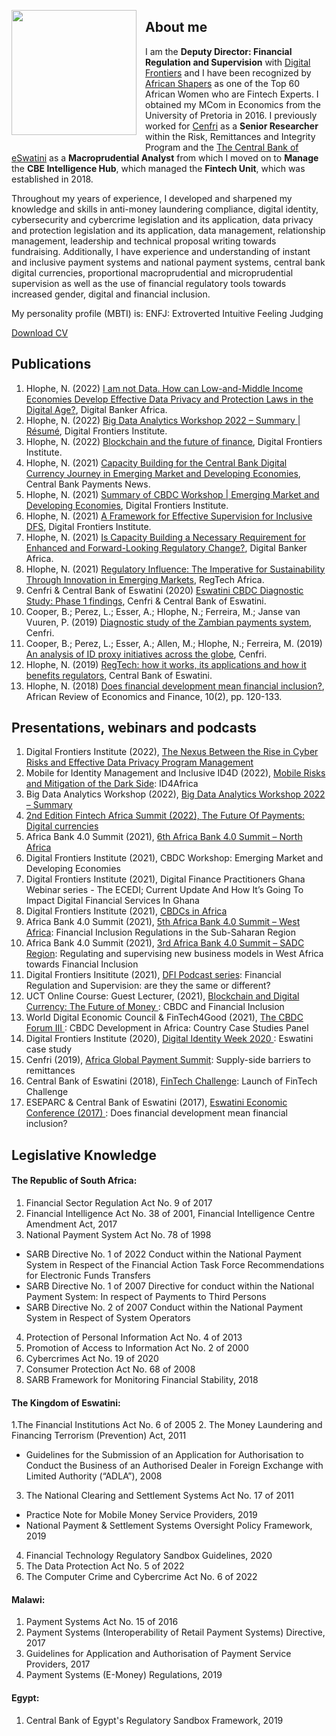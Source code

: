 <dl>
<img src="LwaziMabhengu_01.jpg" style="border: 0pt none; margin-bottom: 1em; float: left; margin-right: 1em;" height="200">
<p style="text-align: left;">
</p>
</dl> 

## About me
 
I am the **Deputy Director: Financial Regulation and Supervision** with <a href="https://digitalfrontiers.org" target="_bank">Digital Frontiers</a> and I have been recognized by <a href="https://africanshapers.com/en/60-african-women-experts-in-fintech/" target="_bank">African Shapers</a> as one of the Top 60 African Women who are Fintech Experts. I obtained my MCom in Economics from the University of Pretoria in 2016. I previously worked for <a href="https://cenfri.org" target="_bank">Cenfri</a> as a **Senior Researcher** within the Risk, Remittances and Integrity Program and the <a href="https://www.centralbank.org.sz" target="_bank">The Central Bank of eSwatini</a> as a **Macroprudential Analyst** from which I moved on to **Manage** the **CBE Intelligence Hub**, which managed the **Fintech Unit**, which was established in 2018. 

Throughout my years of experience, I developed and sharpened my knowledge and skills in anti-money laundering compliance, digital identity, cybersecurity and cybercrime legislation and its application, data privacy and protection legislation and its application, data management, relationship management, leadership and technical proposal writing towards fundraising. Additionally, I have experience and understanding of instant and inclusive payment systems and national payment systems, central bank digital currencies, proportional macroprudential and microprudential supervision as well as the use of financial regulatory tools towards increased gender, digital and financial inclusion.

My personality profile (MBTI) is:
ENFJ: Extroverted Intuitive Feeling Judging

<a href="NolwaziHlophe_Resume.PDF">Download CV</a> 

## Publications

1. Hlophe, N. (2022) <a href="https://issuu.com/digitalbankerafrica/docs/digital_banker_africa_autumn_2022/42" target="_blank"> I am not Data. How can Low-and-Middle Income Economies Develop Effective Data Privacy and Protection Laws in the Digital Age?</a>, Digital Banker Africa.
2. Hlophe, N. (2022) <a href="https://digitalfrontiersinstitute.org/big-data-analytics-workshop-2022-summary/" target="_blank"> Big Data Analytics Workshop 2022 – Summary | Résumé</a>, Digital Frontiers Institute.
3. Hlophe, N. (2022) <a href="https://digitalfrontiersinstitute.org/blockchain-and-the-future-of-finance/" target="_blank"> Blockchain and the future of finance</a>, Digital Frontiers Institute.
4. Hlophe, N. (2021) <a href="https://cbpn.currencyresearch.com/blog/2021/11/25/dfi-capacity-building-for-cbdcs/" target="_blank"> Capacity Building for the Central Bank Digital Currency Journey in Emerging Market and Developing Economies</a>, Central Bank Payments News.
5. Hlophe, N. (2021) <a href="https://digitalfrontiersinstitute.org/summary-of-cbdc-workshop-emerging-market-and-developing-economies/" target="_blank"> Summary of CBDC Workshop | Emerging Market and Developing Economies</a>, Digital Frontiers Institute.
6. Hlophe, N. (2021) <a href="https://digitalfrontiersinstitute.org/a-framework-for-effective-supervision-for-inclusive-dfs/" target="_blank"> A Framework for Effective Supervision for Inclusive DFS</a>, Digital Frontiers Institute.
7. Hlophe, N. (2021) <a href="https://digitalbankerafrica.com/capacity-building-as-requirement-for-regulatory-change" target="_blank"> Is Capacity Building a Necessary Requirement for Enhanced and Forward-Looking Regulatory Change?</a>, Digital Banker Africa.
8. Hlophe, N. (2021) <a href="https://issuu.com/regtechafrica/docs/regtechafrica_magazine__issuu_" target="_blank"> Regulatory Influence: The Imperative for Sustainability Through Innovation in Emerging Markets</a>, RegTech Africa.
9. Cenfri & Central Bank of Eswatini (2020) <a href="https://www.centralbank.org.sz/cbdc" target="_blank"> Eswatini CBDC Diagnostic Study: Phase 1 findings</a>, Cenfri & Central Bank of Eswatini.
10. Cooper, B.; Perez, L.; Esser, A.; Hlophe, N.; Ferreira, M.; Janse van Vuuren, P. (2019) <a href="https://cenfri.org/publications/diagnostic-study-of-the-zambian-payments-system" target="_blank"> Diagnostic study of the Zambian payments system</a>, Cenfri.
11. Cooper, B.; Perez, L.; Esser, A.; Allen, M.; Hlophe, N.; Ferreira, M. (2019) <a href="https://cenfri.org/publications/an-analysis-of-id-proxy-initiatives-across-the-globe" target="_blank"> An analysis of ID proxy initiatives across the globe</a>, Cenfri.
12. Hlophe, N. (2019) <a href="https://.www.centralbank.org.sz/magazine/" target="_blank">RegTech: how it works, its applications and how it benefits regulators</a>, Central Bank of Eswatini. 
13. Hlophe, N. (2018) <a href="https://www.african-review.com/view-paper.php?serial=20191102135807-759399" target="_blank">Does financial development mean financial inclusion?</a>, African Review of Economics and Finance, 10(2), pp. 120-133.


## Presentations, webinars and podcasts

1. Digital Frontiers Institute (2022), <a href="https://youtu.be/-Vt6AbKbj4Q" target="_blank">The Nexus Between the Rise in Cyber Risks and Effective Data Privacy Program Management</a>
2. Mobile for Identity Management and Inclusive ID4D (2022), <a href="https://youtu.be/lTAWAhHsq3E/" target="_blank">Mobile Risks and Mitigation of the Dark Side</a>: ID4Africa
3. Big Data Analytics Workshop (2022), <a href="https://digitalfrontiersinstitute.org/big-data-analytics-workshop-2022-summary/" target="_blank">Big Data Analytics Workshop 2022 – Summary
4. 2nd Edition Fintech Africa Summit (2022), <a href="https://fintech-africasummit.com/#Register/" target="_blank">The Future Of Payments: Digital currencies</a>
5. Africa Bank 4.0 Summit (2021), <a href="https://africabanksummit.com/6th-edition-speakers/" target="_blank">6th Africa Bank 4.0 Summit – North Africa</a>
6. Digital Frontiers Institute (2021), CBDC Workshop: Emerging Market and Developing Economies
7. Digital Frontiers Institute (2021), Digital Finance Practitioners Ghana Webinar series - The ECEDI; Current Update And How It’s Going To Impact Digital Financial Services In Ghana
8. Digital Frontiers Institute (2021), <a href="https://www.youtube.com/watch?v=lIuOPOwPfeo&t=1s" target="_blank">CBDCs in Africa</a>
9. Africa Bank 4.0 Summit (2021), <a href="https://drive.google.com/file/d/1fQ1bpNXUl-l7IgMsQrnvNYnWTv2uj5OC/view" target="_blank">5th Africa Bank 4.0 Summit – West Africa</a>: Financial Inclusion Regulations in the Sub-Saharan Region
10. Africa Bank 4.0 Summit (2021), <a href="https://drive.google.com/file/d/1fQ1bpNXUl-l7IgMsQrnvNYnWTv2uj5OC/view" target="_blank">3rd Africa Bank 4.0 Summit – SADC Region</a>: Regulating and supervising new business models in West Africa towards Financial Inclusion
11. Digital Frontiers Insititute (2021), <a href="https://www.youtube.com/watch?v=Vs5RdRSQRA0&t=3s" target="_blank">DFI Podcast series</a>: Financial Regulation and Supervision: are they the same or different?
12. UCT Online Course: Guest Lecturer, (2021), <a href="https://www.getsmarter.com/products/uct-blockchain-and-digital-currency-online-short-course" target="_blank">Blockchain and Digital Currency: The Future of Money </a>: CBDC and Financial Inclusion
13. World Digital Economic Council & FinTech4Good (2021), <a href="https://www.blockchainfrontier.org" target="_blank">The CBDC Forum III </a>: CBDC Development in Africa: Country Case Studies Panel
14. Digital Frontiers Institute (2020), <a href="https://www.youtube.com/watch?v=St-ookudccw" target="_blank">Digital Identity Week 2020 </a>: Eswatini case study
15. Cenfri (2019), <a href="https://custom.cvent.com/7A54328600294B08B7B30AE8172EB05A/files/event/f9fe7bdb987c477887c9c1b17e58f5ba/687257b3ca1e4e3cb142c7902531eed6.pdf" target="_blank">Africa Global Payment Summit</a>: Supply-side barriers to remittances
16. Central Bank of Eswatini (2018), <a href="https://www.centralbank.org.sz/the-2018-cbe-fintech-challenge" target="_blank">FinTech Challenge</a>: Launch of FinTech Challenge
17. ESEPARC & Central Bank of Eswatini (2017), <a href="https://www.separc.co.sz/2017/01/25/swaziland-economic-conference-2017" target="_blank">Eswatini Economic Conference (2017) </a>: Does financial development mean financial inclusion?
 
## Legislative Knowledge

#### The Republic of South Africa:
1. Financial Sector Regulation Act No. 9 of 2017
2. Financial Intelligence Act No. 38 of 2001, Financial Intelligence Centre Amendment Act, 2017
3. National Payment System Act No. 78 of 1998
 - SARB Directive No. 1 of 2022 Conduct within the National Payment System in Respect of the Financial Action Task Force Recommendations for Electronic Funds Transfers
 - SARB Directive No. 1 of 2007 Directive for conduct within the National Payment System: In respect of Payments to Third Persons
 - SARB Directive No. 2 of 2007 Conduct within the National Payment System in Respect of System Operators 
4. Protection of Personal Information Act No. 4 of 2013
5. Promotion of Access to Information Act No. 2 of 2000
6. Cybercrimes Act No. 19 of 2020
7. Consumer Protection Act No. 68 of 2008
8. SARB Framework for Monitoring Financial Stability, 2018

#### The Kingdom of Eswatini:
1.The Financial Institutions Act No. 6 of 2005
2. The Money Laundering and Financing Terrorism (Prevention) Act, 2011
 - Guidelines for the Submission of an Application for Authorisation to Conduct the Business of an Authorised Dealer in Foreign Exchange with Limited Authority (“ADLA”), 2008
3. The National Clearing and Settlement Systems Act No. 17 of 2011
 - Practice Note for Mobile Money Service Providers, 2019
 - National Payment & Settlement Systems Oversight Policy Framework, 2019
4. Financial Technology Regulatory Sandbox Guidelines, 2020
5. The Data Protection Act No. 5 of 2022
6. The Computer Crime and Cybercrime Act No. 6 of 2022

#### Malawi:
1. Payment Systems Act No. 15 of 2016
2. Payment Systems (Interoperability of Retail Payment Systems) Directive, 2017
3. Guidelines for Application and Authorisation of Payment Service Providers, 2017
4. Payment Systems (E-Money) Regulations, 2019

#### Egypt:
1.  Central Bank of Egypt's Regulatory Sandbox Framework, 2019

